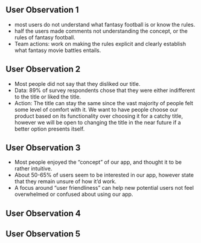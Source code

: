 ## User Observation 1
  - most users do not understand what fantasy football is or know the rules.
  - half the users made comments not understanding the concept, or the rules of fantasy football.
  - Team actions: work on making the rules explicit and clearly establish what fantasy movie battles entails.
## User Observation 2
  - Most people did not say that they disliked our title.
  - Data: 89% of survey respondents chose that they were either indifferent to the title or liked the title.
  - Action: The title can stay the same since the vast majority of people felt some level of comfort with it. We want to have people choose our product based on its functionality over choosing it for a catchy title, however we will be open to changing the title in the near future if a better option presents itself.

## User Observation 3
- Most people enjoyed the “concept” of our app, and thought it to be rather intuitive.
- About 50-65% of users seem to be interested in our app, however state that they remain unsure of how it’d work.
- A focus around “user friendliness” can help new potential users not feel overwhelmed or confused about using our app.

## User Observation 4

## User Observation 5
